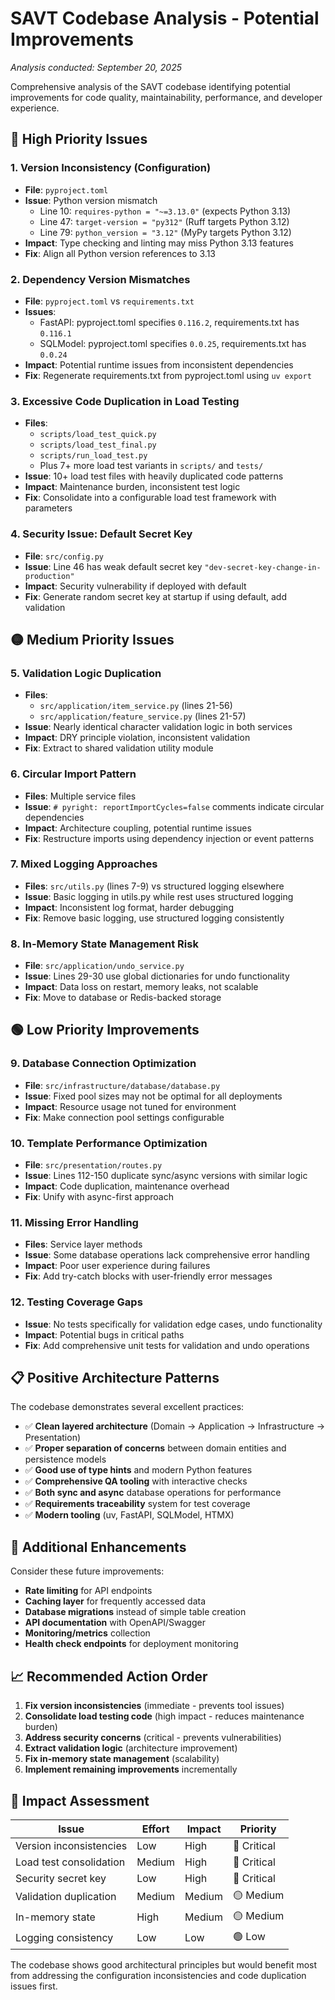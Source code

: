 # SAVT Codebase Analysis - Potential Improvements
*Analysis conducted: September 20, 2025*

Comprehensive analysis of the SAVT codebase identifying potential improvements for code quality, maintainability, performance, and developer experience.

## 🔴 High Priority Issues

### 1. **Version Inconsistency (Configuration)**
- **File**: `pyproject.toml`
- **Issue**: Python version mismatch
  - Line 10: `requires-python = "~=3.13.0"` (expects Python 3.13)
  - Line 47: `target-version = "py312"` (Ruff targets Python 3.12)
  - Line 79: `python_version = "3.12"` (MyPy targets Python 3.12)
- **Impact**: Type checking and linting may miss Python 3.13 features
- **Fix**: Align all Python version references to 3.13

### 2. **Dependency Version Mismatches**
- **File**: `pyproject.toml` vs `requirements.txt`
- **Issues**:
  - FastAPI: pyproject.toml specifies `0.116.2`, requirements.txt has `0.116.1`
  - SQLModel: pyproject.toml specifies `0.0.25`, requirements.txt has `0.0.24`
- **Impact**: Potential runtime issues from inconsistent dependencies
- **Fix**: Regenerate requirements.txt from pyproject.toml using `uv export`

### 3. **Excessive Code Duplication in Load Testing**
- **Files**:
  - `scripts/load_test_quick.py`
  - `scripts/load_test_final.py`
  - `scripts/run_load_test.py`
  - Plus 7+ more load test variants in `scripts/` and `tests/`
- **Issue**: 10+ load test files with heavily duplicated code patterns
- **Impact**: Maintenance burden, inconsistent test logic
- **Fix**: Consolidate into a configurable load test framework with parameters

### 4. **Security Issue: Default Secret Key**
- **File**: `src/config.py`
- **Issue**: Line 46 has weak default secret key `"dev-secret-key-change-in-production"`
- **Impact**: Security vulnerability if deployed with default
- **Fix**: Generate random secret key at startup if using default, add validation

## 🟡 Medium Priority Issues

### 5. **Validation Logic Duplication**
- **Files**:
  - `src/application/item_service.py` (lines 21-56)
  - `src/application/feature_service.py` (lines 21-57)
- **Issue**: Nearly identical character validation logic in both services
- **Impact**: DRY principle violation, inconsistent validation
- **Fix**: Extract to shared validation utility module

### 6. **Circular Import Pattern**
- **Files**: Multiple service files
- **Issue**: `# pyright: reportImportCycles=false` comments indicate circular dependencies
- **Impact**: Architecture coupling, potential runtime issues
- **Fix**: Restructure imports using dependency injection or event patterns

### 7. **Mixed Logging Approaches**
- **Files**: `src/utils.py` (lines 7-9) vs structured logging elsewhere
- **Issue**: Basic logging in utils.py while rest uses structured logging
- **Impact**: Inconsistent log format, harder debugging
- **Fix**: Remove basic logging, use structured logging consistently

### 8. **In-Memory State Management Risk**
- **File**: `src/application/undo_service.py`
- **Issue**: Lines 29-30 use global dictionaries for undo functionality
- **Impact**: Data loss on restart, memory leaks, not scalable
- **Fix**: Move to database or Redis-backed storage

## 🟢 Low Priority Improvements

### 9. **Database Connection Optimization**
- **File**: `src/infrastructure/database/database.py`
- **Issue**: Fixed pool sizes may not be optimal for all deployments
- **Impact**: Resource usage not tuned for environment
- **Fix**: Make connection pool settings configurable

### 10. **Template Performance Optimization**
- **File**: `src/presentation/routes.py`
- **Issue**: Lines 112-150 duplicate sync/async versions with similar logic
- **Impact**: Code duplication, maintenance overhead
- **Fix**: Unify with async-first approach

### 11. **Missing Error Handling**
- **Files**: Service layer methods
- **Issue**: Some database operations lack comprehensive error handling
- **Impact**: Poor user experience during failures
- **Fix**: Add try-catch blocks with user-friendly error messages

### 12. **Testing Coverage Gaps**
- **Issue**: No tests specifically for validation edge cases, undo functionality
- **Impact**: Potential bugs in critical paths
- **Fix**: Add comprehensive unit tests for validation and undo operations

## 📋 Positive Architecture Patterns

The codebase demonstrates several excellent practices:

- ✅ **Clean layered architecture** (Domain → Application → Infrastructure → Presentation)
- ✅ **Proper separation of concerns** between domain entities and persistence models
- ✅ **Good use of type hints** and modern Python features
- ✅ **Comprehensive QA tooling** with interactive checks
- ✅ **Both sync and async** database operations for performance
- ✅ **Requirements traceability** system for test coverage
- ✅ **Modern tooling** (uv, FastAPI, SQLModel, HTMX)

## 🔧 Additional Enhancements

Consider these future improvements:

- **Rate limiting** for API endpoints
- **Caching layer** for frequently accessed data
- **Database migrations** instead of simple table creation
- **API documentation** with OpenAPI/Swagger
- **Monitoring/metrics** collection
- **Health check endpoints** for deployment monitoring

## 📈 Recommended Action Order

1. **Fix version inconsistencies** (immediate - prevents tool issues)
2. **Consolidate load testing code** (high impact - reduces maintenance burden)
3. **Address security concerns** (critical - prevents vulnerabilities)
4. **Extract validation logic** (architecture improvement)
5. **Fix in-memory state management** (scalability)
6. **Implement remaining improvements** incrementally

## 🎯 Impact Assessment

| Issue | Effort | Impact | Priority |
|-------|--------|--------|----------|
| Version inconsistencies | Low | High | 🔴 Critical |
| Load test consolidation | Medium | High | 🔴 Critical |
| Security secret key | Low | High | 🔴 Critical |
| Validation duplication | Medium | Medium | 🟡 Medium |
| In-memory state | High | Medium | 🟡 Medium |
| Logging consistency | Low | Low | 🟢 Low |

The codebase shows good architectural principles but would benefit most from addressing the configuration inconsistencies and code duplication issues first.
